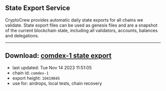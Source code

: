 ## State Export Service
CryptoCrew provides automatic daily state exports for all chains we validate. State export files can be used as genesis files and are a snapshot of the current blockchain state, including all validators, accounts, balances and delegations.

---
**Download: [comdex-1 state export](https://dl.ccvalidators.com/SERVICE/comdex/comdex-1_export_10419045.json)**
---

- last updated: Tue Nov 14 2023 11:51:05
- chain id: `comdex-1`
- export height: `10419045`
- use for: airdrops, local tests, chain recovery
